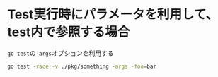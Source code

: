 # Test実行時にパラメータを利用して、test内で参照する場合

`go test`の`-args`オプションを利用する

```sh
go test -race -v ./pkg/something -args -foo=bar
```
